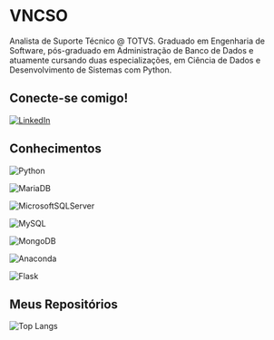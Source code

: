 
# VNCSO

Analista de Suporte Técnico @ TOTVS. Graduado em Engenharia de Software, pós-graduado em Administração de Banco de Dados e atuamente cursando duas especializações, em Ciência de Dados e Desenvolvimento de Sistemas com Python. 

## Conecte-se comigo!
 [![LinkedIn](https://img.shields.io/badge/LinkedIn-333?style=for-the-badge&logo=linkedin&logoColor=0E76A8)](https://www.linkedin.com/in/vncsoli/) 

## Conhecimentos
![Python](https://img.shields.io/badge/Python-333?style=for-the-badge&logo=python) 

![MariaDB](https://img.shields.io/badge/MariaDB-333?style=for-the-badge&logo=mariadb&logoColor=white)

![MicrosoftSQLServer](https://img.shields.io/badge/Microsoft%20SQL%20Server-333?style=for-the-badge&logo=microsoft%20sql%20server&logoColor=white)

![MySQL](https://img.shields.io/badge/mysql-333.svg?style=for-the-badge&logo=mysql&logoColor=white)

![MongoDB](https://img.shields.io/badge/MongoDB-333.svg?style=for-the-badge&logo=mongodb&logoColor=white)

![Anaconda](https://img.shields.io/badge/Anaconda-333.svg?style=for-the-badge&logo=anaconda&logoColor=white)

![Flask](https://img.shields.io/badge/flask-333.svg?style=for-the-badge&logo=flask&logoColor=white)

## Meus Repositórios
![Top Langs](https://github-readme-stats-git-masterrstaa-rickstaa.vercel.app/api/top-langs/?username=vncso&bg_color=333&border_color=ccc&title_color=fff&text_color=FFF&hide_title=true)
